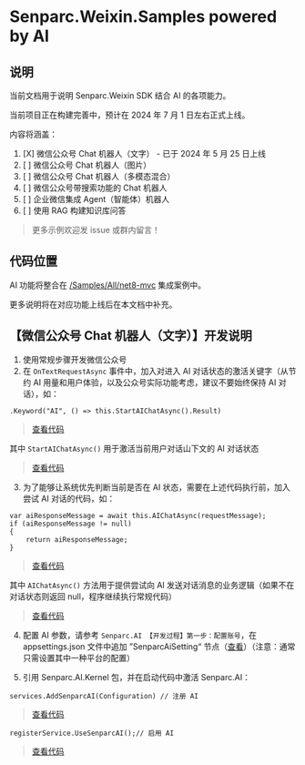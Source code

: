 ﻿# Senparc.Weixin.Samples powered by AI

## 说明

当前文档用于说明 Senparc.Weixin SDK 结合 AI 的各项能力。

当前项目正在构建完善中，预计在 2024 年 7 月 1 日左右正式上线。

内容将涵盖：

1. [X] 微信公众号 Chat 机器人（文字） - 已于 2024 年 5 月 25 日上线
2. [ ] 微信公众号 Chat 机器人（图片）
3. [ ] 微信公众号 Chat 机器人（多模态混合）
4. [ ] 微信公众号带搜索功能的 Chat 机器人
5. [ ] 企业微信集成 Agent（智能体）机器人
6. [ ] 使用 RAG 构建知识库问答

> 更多示例欢迎发 issue 或群内留言！

## 代码位置

AI 功能将整合在 [/Samples/All/net8-mvc](../Samples/All/net8-mvc/Senparc.Weixin.Sample.Net8/) 集成案例中。

更多说明将在对应功能上线后在本文档中补充。

## 【微信公众号 Chat 机器人（文字）】开发说明

1. 使用常规步骤开发微信公众号
2. 在 `OnTextRequestAsync` 事件中，加入对进入 AI 对话状态的激活关键字（从节约 AI 用量和用户体验，以及公众号实际功能考虑，建议不要始终保持 AI 对话），如：

```
.Keyword("AI", () => this.StartAIChatAsync().Result)
```

> [查看代码](https://github.com/JeffreySu/WeiXinMPSDK/blob/f28a5995b3e5f01b3be384b5c7462324ec6f0886/Samples/All/Senparc.Weixin.Sample.CommonService/MessageHandlers/CustomMessageHandler/CustomMessageHandler.cs#L194-L194)

其中 `StartAIChatAsync()` 用于激活当前用户对话山下文的 AI 对话状态

> [查看代码](https://github.com/JeffreySu/WeiXinMPSDK/blob/d721b118b036b6f37d2cf4e932fb954653eba667/Samples/All/Senparc.Weixin.Sample.CommonService/AI/MessageHandlers/CustomMessageHandler_AI.cs#L70-L70)


3. 为了能够让系统优先判断当前是否在 AI 状态，需要在上述代码执行前，加入尝试 AI 对话的代码，如：

```
var aiResponseMessage = await this.AIChatAsync(requestMessage);
if (aiResponseMessage != null)
{
    return aiResponseMessage;
}
```

> [查看代码](https://github.com/JeffreySu/WeiXinMPSDK/blob/f28a5995b3e5f01b3be384b5c7462324ec6f0886/Samples/All/Senparc.Weixin.Sample.CommonService/MessageHandlers/CustomMessageHandler/CustomMessageHandler.cs#L179-L179)

其中 `AIChatAsync()` 方法用于提供尝试向 AI 发送对话消息的业务逻辑（如果不在对话状态则返回 null，程序继续执行常规代码）

> [查看代码](https://github.com/JeffreySu/WeiXinMPSDK/blob/d721b118b036b6f37d2cf4e932fb954653eba667/Samples/All/Senparc.Weixin.Sample.CommonService/AI/MessageHandlers/CustomMessageHandler_AI.cs#L43-L43)

4. 配置 AI 参数，请参考 `Senparc.AI 【开发过程】第一步：配置账号`，在 appsettings.json 文件中追加 ”SenparcAiSetting“ 节点（[查看](https://github.com/Senparc/Senparc.AI/blob/main/README.md#%E7%AC%AC%E4%B8%80%E6%AD%A5%E9%85%8D%E7%BD%AE%E8%B4%A6%E5%8F%B7)）（注意：通常只需设置其中一种平台的配置）

5. 引用 Senparc.AI.Kernel 包，并在启动代码中激活 Senparc.AI：

```
services.AddSenparcAI(Configuration) // 注册 AI
```

> [查看代码](https://github.com/JeffreySu/WeiXinMPSDK/blob/f28a5995b3e5f01b3be384b5c7462324ec6f0886/Samples/All/net8-mvc/Senparc.Weixin.Sample.Net8/Startup.cs#L88-L88)

```
registerService.UseSenparcAI();// 启用 AI
```

> [查看代码](https://github.com/JeffreySu/WeiXinMPSDK/blob/f28a5995b3e5f01b3be384b5c7462324ec6f0886/Samples/All/net8-mvc/Senparc.Weixin.Sample.Net8/Startup.cs#L452-L452)

